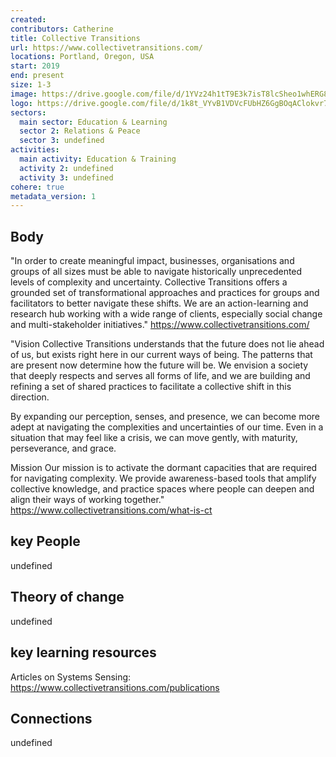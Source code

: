 ```yaml
---
created:
contributors: Catherine
title: Collective Transitions
url: https://www.collectivetransitions.com/
locations: Portland, Oregon, USA
start: 2019
end: present
size: 1-3
image: https://drive.google.com/file/d/1YVz24h1tT9E3k7isT8lcSheo1whERG8b/view?usp=drive_link
logo: https://drive.google.com/file/d/1k8t_VYvB1VDVcFUbHZ6GgBOqAClokvr7/view?usp=drive_link
sectors:
  main sector: Education & Learning
  sector 2: Relations & Peace
  sector 3: undefined
activities: 
  main activity: Education & Training
  activity 2: undefined
  activity 3: undefined
cohere: true
metadata_version: 1
---
```



## Body

"In order to create meaningful impact, businesses, organisations and groups of all sizes must be able to navigate historically unprecedented levels of complexity and uncertainty. Collective Transitions offers a grounded set of transformational approaches and practices for groups and facilitators to better navigate these shifts. We are an action-learning and research hub working with a wide range of clients, especially social change and multi-stakeholder initiatives."
https://www.collectivetransitions.com/

"Vision
Collective Transitions understands that the future does not lie ahead of us, but exists right here in our current ways of being. The patterns that are present now determine how the future will be. We envision a society that deeply respects and serves all forms of life, and we are building and refining a set of shared practices to facilitate a collective shift in this direction. 

By expanding our perception, senses, and presence, we can become more adept at navigating the complexities and uncertainties of our time. Even in a situation that may feel like a crisis, we can move gently, with maturity, perseverance, and grace. 

Mission
Our mission is to activate the dormant capacities that are required for navigating complexity. We provide awareness-based tools that amplify collective knowledge,  and practice spaces where people can deepen and align their ways of working together."
https://www.collectivetransitions.com/what-is-ct 

## key People

undefined

## Theory of change

undefined

## key learning resources

Articles on Systems Sensing: https://www.collectivetransitions.com/publications

## Connections

undefined


